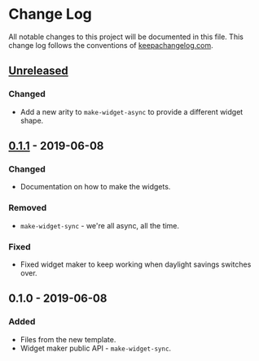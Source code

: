 # Change Log
All notable changes to this project will be documented in this file. This change log follows the conventions of [keepachangelog.com](http://keepachangelog.com/).

## [Unreleased]
### Changed
- Add a new arity to `make-widget-async` to provide a different widget shape.

## [0.1.1] - 2019-06-08
### Changed
- Documentation on how to make the widgets.

### Removed
- `make-widget-sync` - we're all async, all the time.

### Fixed
- Fixed widget maker to keep working when daylight savings switches over.

## 0.1.0 - 2019-06-08
### Added
- Files from the new template.
- Widget maker public API - `make-widget-sync`.

[Unreleased]: https://github.com/your-name/datomic-cloud-exporter/compare/0.1.1...HEAD
[0.1.1]: https://github.com/your-name/datomic-cloud-exporter/compare/0.1.0...0.1.1
